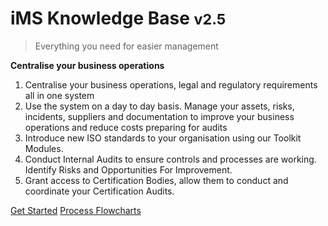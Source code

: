 <!-- _coverpage.md -->

# iMS Knowledge Base <small>v2.5</small>

> Everything you need for easier management

**Centralise your business operations**

1. Centralise your business operations, legal and regulatory requirements all in one system
2. Use the system on a day to day basis. Manage your assets, risks, incidents, suppliers and documentation to improve your business operations and reduce costs preparing for audits
3. Introduce new ISO standards to your organisation using our Toolkit Modules.
4. Conduct Internal Audits to ensure controls and processes are working. Identify Risks and Opportunities For Improvement.
5. Grant access to Certification Bodies, allow them to conduct and coordinate your Certification Audits.


[Get Started](intro)
[Process Flowcharts](https://https://knowledge-base.imssystems.tech/assets/files/All%20Flowcharts-1d43e4a3273d753a5f45ed4568d637cb.pdf)
